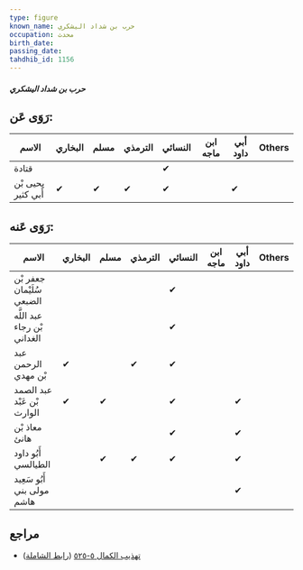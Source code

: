 ```yaml
---
type: figure
known_name: حرب بن شداد اليشكري
occupation: محدث
birth_date:
passing_date:
tahdhib_id: 1156
---
```

##### حرب بن شداد اليشكري

## رَوَى عَن:
| الاسم              | البخاري | مسلم | الترمذي | النسائي | ابن ماجه | أبي داود | Others |
| ------------------ | ------- | ---- | ------- | ------- | -------- | -------- | ------ |
| قتادة              |         |      |         | ✔       |          |          |        |
| يحيى بْن أَبي كثير | ✔       | ✔    | ✔       | ✔       |          | ✔        |        |
## رَوَى عَنه:
| الاسم                       | البخاري | مسلم | الترمذي | النسائي | ابن ماجه | أبي داود | Others |
| --------------------------- | ------- | ---- | ------- | ------- | -------- | -------- | ------ |
| جعفر بْن سُلَيْمان الضبعي   |         |      |         | ✔       |          |          |        |
| عبد اللَّه بْن رجاء الغداني |         |      |         | ✔       |          |          |        |
| عبد الرحمن بْن مهدي         | ✔       |      | ✔       | ✔       |          |          |        |
| عبد الصمد بْن عَبْد الوارث  | ✔       | ✔    |         | ✔       |          | ✔        |        |
| معاذ بْن هانئ               |         |      |         | ✔       |          | ✔        |        |
| أَبُو داود الطيالسي         |         | ✔    | ✔       | ✔       |          | ✔        |        |
| أَبُو سَعِيد مولى بني هاشم  |         |      |         |         |          | ✔        |        |
## مراجع
- [تهذيب الكمال ٥-٥٢٥](obsidian://open?vault=Tahdhib-al-Kamal&file=Figures/١١٥٦-حرب%20بن%20شداد%20اليشكري) ([رابط الشاملة](https://shamela.ws/book/3722/2603))